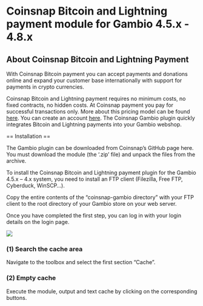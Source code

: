 # Coinsnap Bitcoin and Lightning payment module for Gambio 4.5.x - 4.8.x

## About Coinsnap Bitcoin and Lightning Payment ##

With Coinsnap Bitcoin payment you can accept payments and donations online and expand your customer base internationally with support for payments in crypto currencies. 

Coinsnap Bitcoin and Lightning payment requires no minimum costs, no fixed contracts, no hidden costs. At Coinsnap payment you pay for successful transactions only. More about this pricing model can be found [here](https://coinsnap.io). You can create an account [here](https://app.coinsnap.io). The Coinsnap Gambio plugin quickly integrates Bitcoin and Lightning payments into your Gambio webshop.
   
== Installation ==

The Gambio plugin can be downloaded from Coinsnap’s GitHub page here. You must download the module (the ‘.zip’ file) and unpack the files from the archive.

To install the Coinsnap Bitcoin and Lightning payment plugin for the Gambio 4.5.x – 4.x system, you need to install an FTP client (Filezilla, Free FTP, Cyberduck, WinSCP…).

Copy the entire contents of the “coinsnap-gambio directory” with your FTP client to the root directory of your Gambio store on your web server.

Once you have completed the first step, you can log in with your login details on the login page.

![](https://github.com/Coinsnap/coinsnap-for-Gambio/master/assets/execute.png)

### (1) Search the cache area ###
Navigate to the toolbox and select the first section “Cache”.

### (2) Empty cache ###
Execute the module, output and text cache by clicking on the corresponding buttons.
